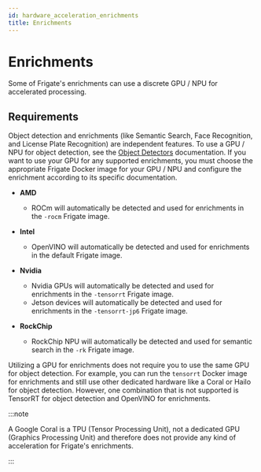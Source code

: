 ```yaml
---
id: hardware_acceleration_enrichments
title: Enrichments
---
```


# Enrichments

Some of Frigate's enrichments can use a discrete GPU / NPU for accelerated processing.

## Requirements

Object detection and enrichments (like Semantic Search, Face Recognition, and License Plate Recognition) are independent features. To use a GPU / NPU for object detection, see the [Object Detectors](/configuration/object_detectors.md) documentation. If you want to use your GPU for any supported enrichments, you must choose the appropriate Frigate Docker image for your GPU / NPU and configure the enrichment according to its specific documentation.

- **AMD**

  - ROCm will automatically be detected and used for enrichments in the `-rocm` Frigate image.

- **Intel**

  - OpenVINO will automatically be detected and used for enrichments in the default Frigate image.

- **Nvidia**
  - Nvidia GPUs will automatically be detected and used for enrichments in the `-tensorrt` Frigate image.
  - Jetson devices will automatically be detected and used for enrichments in the `-tensorrt-jp6` Frigate image.

- **RockChip**
  - RockChip NPU will automatically be detected and used for semantic search in the `-rk` Frigate image.

Utilizing a GPU for enrichments does not require you to use the same GPU for object detection. For example, you can run the `tensorrt` Docker image for enrichments and still use other dedicated hardware like a Coral or Hailo for object detection. However, one combination that is not supported is TensorRT for object detection and OpenVINO for enrichments.

:::note

A Google Coral is a TPU (Tensor Processing Unit), not a dedicated GPU (Graphics Processing Unit) and therefore does not provide any kind of acceleration for Frigate's enrichments.

:::
